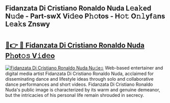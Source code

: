 ## Fidanzata Di Cristiano Ronaldo Nuda L𝚎a𝚔ed N𝚞𝚍e - Part-swX Vi𝚍𝚎o P𝚑𝚘tos - H𝚘𝚝 O𝚗𝚕yf𝚊ns L𝚎a𝚔s Znswy

# <h2><a href="http://kfe82rb.oniu.top/?m=Fidanzata+Di+Cristiano+Ronaldo+Nuda">🔗👉 🔴 Fidanzata Di Cristiano Ronaldo Nuda P𝚑ot𝚘𝚜 V𝚒d𝚎o</a></h2>

[![Fidanzata Di Cristiano Ronaldo Nuda Nu𝚍e𝚜](https://i.imgur.com/0qMVB7G.gif)](http://kfe82rb.oniu.top/?m=Fidanzata+Di+Cristiano+Ronaldo+Nuda)
Web-based entertainer and digital media artist Fidanzata Di Cristiano Ronaldo Nuda, acclaimed for disseminating dance and lifestyle ideas through solo and collaborative dance performances and short videos. Fidanzata Di Cristiano Ronaldo Nuda's public image is characterized by its warm and genuine demeanor, but the intricacies of his personal life remain shrouded in secrecy.  
